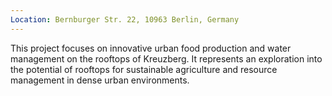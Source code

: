 ```yaml
---
Location: Bernburger Str. 22, 10963 Berlin, Germany
---
```

This project focuses on innovative urban food production and water management on the rooftops of Kreuzberg. It represents an exploration into the potential of rooftops for sustainable agriculture and resource management in dense urban environments.